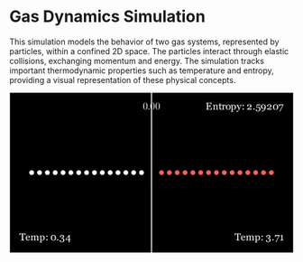 # Gas Dynamics Simulation
This simulation models the behavior of two gas systems, represented by particles, within a confined 2D space. The particles interact through elastic collisions, exchanging momentum and energy. The simulation tracks important thermodynamic properties such as temperature and entropy, providing a visual representation of these physical concepts.

![ideal_gas](assets/gas_sim.gif)
